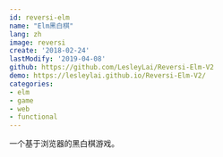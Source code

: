 ```yaml
---
id: reversi-elm
name: "Elm黑白棋"
lang: zh
image: reversi
create: '2018-02-24'
lastModify: '2019-04-08'
github: https://github.com/LesleyLai/Reversi-Elm-V2
demo: https://lesleylai.github.io/Reversi-Elm-V2/
categories:
- elm
- game
- web
- functional
---
```


一个基于浏览器的黑白棋游戏。